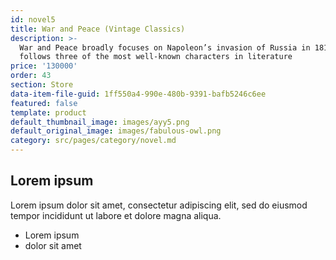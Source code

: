 ```yaml
---
id: novel5
title: War and Peace (Vintage Classics)
description: >-
  War and Peace broadly focuses on Napoleon’s invasion of Russia in 1812 and
  follows three of the most well-known characters in literature
price: '130000'
order: 43
section: Store
data-item-file-guid: 1ff550a4-990e-480b-9391-bafb5246c6ee
featured: false
template: product
default_thumbnail_image: images/ayy5.png
default_original_image: images/fabulous-owl.png
category: src/pages/category/novel.md
---
```

## Lorem ipsum
Lorem ipsum dolor sit amet, consectetur adipiscing elit, sed do eiusmod tempor incididunt ut labore et dolore magna aliqua.
- Lorem ipsum
- dolor sit amet